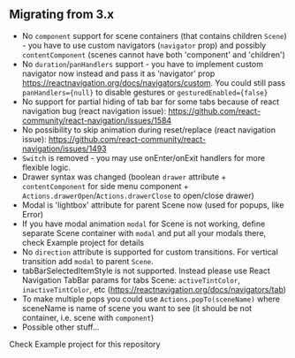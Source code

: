 ## Migrating from 3.x

* No `component` support for scene containers (that contains children `Scene`) - you have to use custom navigators (`navigator` prop) and possibly `contentComponent` (scenes cannot have both 'component' and 'children')
* No `duration`/`panHandlers` support - you have to implement custom navigator now instead and pass it as ‘navigator’ prop
https://reactnavigation.org/docs/navigators/custom. You could still pass `panHandlers={null}` to disable gestures or `gesturedEnabled={false}`
* No support for partial hiding of tab bar for some tabs because of react navigation bug (react navigation issue):
https://github.com/react-community/react-navigation/issues/1584
* No possibility to skip animation during reset/replace (react navigation issue):
https://github.com/react-community/react-navigation/issues/1493
* `Switch` is removed - you may use onEnter/onExit handlers for more flexible logic.
* Drawer syntax was changed (boolean `drawer` attribute + `contentComponent` for side menu component + `Actions.drawerOpen`/`Actions.drawerClose` to open/close drawer) 
* Modal is 'lightbox' attribute for parent Scene now (used for popups, like Error)
* If you have modal animation `modal` for Scene is not working, define separate Scene container with `modal` and put all your modals there, check Example project for details
* No `direction` attribute is supported for custom transitions. For vertical transition add `modal` to parent `Scene`.
* tabBarSelectedItemStyle is not supported. Instead please use React Navigation TabBar params for tabs Scene: `activeTintColor`, `inactiveTintColor`, etc (https://reactnavigation.org/docs/navigators/tab)
* To make multiple pops you could use `Actions.popTo(sceneName)` where sceneName is name of scene you want to see (it should be not container, i.e. scene with `component`)
* Possible other stuff...

Check Example project for this repository
